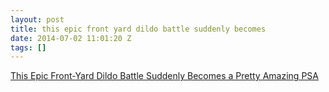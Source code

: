 ```yaml
---
layout: post
title: this epic front yard dildo battle suddenly becomes
date: 2014-07-02 11:01:20 Z
tags: []
---
```

[This Epic Front-Yard Dildo Battle Suddenly Becomes a Pretty Amazing PSA](http://www.adweek.com/adfreak/epic-front-yard-dildo-battle-suddenly-becomes-pretty-amazing-psa-158607)


